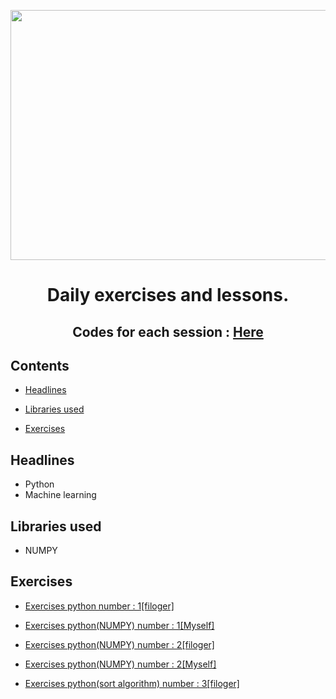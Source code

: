 <p align="center"><img src="https://github.com/Mohammadrezaasan/Machine_learning/assets/108104864/2fba8234-3720-4908-a2d0-8a044c4d45fa" width="1000" height="400"/>

  
# <p align="center">Daily exercises and lessons.</p>
## <p align="center">Codes for each session : <a href="https://github.com/MasoudKaviani/filoger/tree/main/section01_python_for_machine_learning">Here</a> </p>

## Contents
* [Headlines](#headlines)

* [Libraries used](#libraries-used)
		
* [Exercises](#exercises)

## Headlines

* Python
* Machine learning

## Libraries used


* NUMPY

## Exercises

* <a href="https://github.com/Mohammadrezaasan/Machine_learning/tree/main/Exercises/python_one_exercises">Exercises python number : 1[filoger]</a>

* <a href="https://github.com/Mohammadrezaasan/Machine_learning/blob/main/Exercises/NUMPY_Exercises/numpy_001_EX.ipynb">Exercises python(NUMPY) number : 1[Myself]</a>

* <a href="https://github.com/Mohammadrezaasan/Machine_learning/blob/main/Exercises/NUMPY_Exercises/numpy_002_EX%5Bfiloger%5D.ipynb">Exercises python(NUMPY) number : 2[filoger]</a>

* <a href="https://github.com/Mohammadrezaasan/Machine_learning/blob/main/Exercises/NUMPY_Exercises/numpy-003_EX.ipynb">Exercises python(NUMPY) number : 2[Myself]</a>

* <a href="https://github.com/Mohammadrezaasan/Machine_learning/tree/main/Exercises/SORT_ALGORITHM_EX">Exercises python(sort algorithm) number : 3[filoger]</a>
